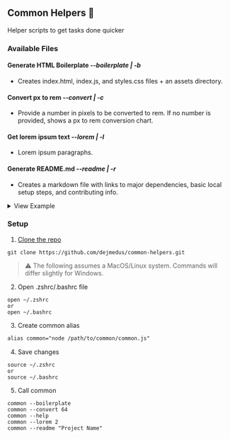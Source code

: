 ## Common Helpers 🐜

Helper scripts to get tasks done quicker

### Available Files

#### Generate HTML Boilerplate *--boilerplate | -b*

- Creates index.html, index.js, and styles.css files + an assets directory.

#### Convert px to rem *--convert | -c*

- Provide a number in pixels to be converted to rem. If no number is provided, shows a px to rem conversion chart.

#### Get lorem ipsum text *--lorem | -l*

- Lorem ipsum paragraphs.

#### Generate README.md *--readme | -r*

- Creates a markdown file with links to major dependencies, basic local setup steps, and contributing info.
  
<details>
<summary>View Example</summary>
<img width="613" alt="generated-readme-example" src="https://user-images.githubusercontent.com/59973863/221714684-50537836-9cb0-4359-8b3a-74256da58f47.png">
</details>

### Setup

1. [Clone the repo](https://docs.github.com/en/repositories/creating-and-managing-repositories/cloning-a-repository?tool=webui)
   
```shell
git clone https://github.com/dejmedus/common-helpers.git
```
> ⚠️ The following assumes a MacOS/Linux system. Commands will differ slightly for Windows.

2. Open .zshrc/.bashrc file

```shell
open ~/.zshrc
or
open ~/.bashrc
```

3. Create common alias

```txt
alias common="node /path/to/common/common.js"
```

4. Save changes

```shell
source ~/.zshrc
or
source ~/.bashrc
```

5. Call common

```shell
common --boilerplate
common --convert 64
common --help
common --lorem 2
common --readme "Project Name"
```
